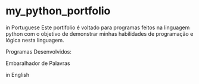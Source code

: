 # my_python_portfolio
in Portuguese
Este portifolio é voltado para programas feitos na linguagem python com o objetivo de demonstrar minhas habilidades de programação e lógica nesta linguagem.

Programas Desenvolvidos:

Embaralhador de Palavras


in English
